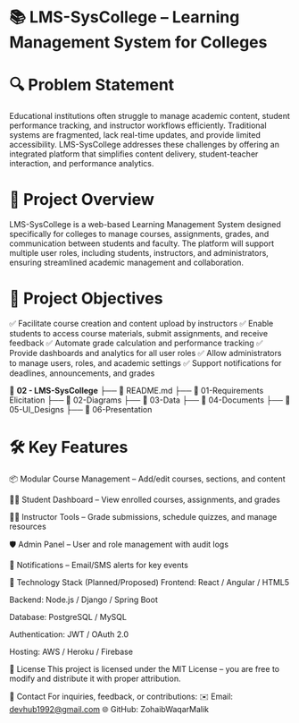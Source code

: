 # 📚 LMS-SysCollege – Learning Management System for Colleges


# 🔍 Problem Statement
Educational institutions often struggle to manage academic content, student performance tracking, and instructor workflows efficiently. Traditional systems are fragmented, lack real-time updates, and provide limited accessibility. LMS-SysCollege addresses these challenges by offering an integrated platform that simplifies content delivery, student-teacher interaction, and performance analytics.

# 📜 Project Overview
LMS-SysCollege is a web-based Learning Management System designed specifically for colleges to manage courses, assignments, grades, and communication between students and faculty. The platform will support multiple user roles, including students, instructors, and administrators, ensuring streamlined academic management and collaboration.

# 🎯 Project Objectives

✅ Facilitate course creation and content upload by instructors 
✅ Enable students to access course materials, submit assignments, and receive feedback 
✅ Automate grade calculation and performance tracking 
✅ Provide dashboards and analytics for all user roles 
✅ Allow administrators to manage users, roles, and academic settings 
✅ Support notifications for deadlines, announcements, and grades 


📁 **02 - LMS-SysCollege** 
├── 📄 README.md 
├── 📁 01-Requirements Elicitation 
├── 📁 02-Diagrams 
├── 📁 03-Data 
├── 📁 04-Documents 
├── 📁 05-UI_Designs 
├── 📁 06-Presentation 

# 🛠️ Key Features
📦 Modular Course Management – Add/edit courses, sections, and content

🧑‍🎓 Student Dashboard – View enrolled courses, assignments, and grades

👨‍🏫 Instructor Tools – Grade submissions, schedule quizzes, and manage resources

🛡️ Admin Panel – User and role management with audit logs

🔔 Notifications – Email/SMS alerts for key events

🚀 Technology Stack (Planned/Proposed)
Frontend: React / Angular / HTML5

Backend: Node.js / Django / Spring Boot

Database: PostgreSQL / MySQL

Authentication: JWT / OAuth 2.0

Hosting: AWS / Heroku / Firebase

📜 License
This project is licensed under the MIT License – you are free to modify and distribute it with proper attribution.

📩 Contact
For inquiries, feedback, or contributions:
✉️ Email: devhub1992@gmail.com
🌐 GitHub: ZohaibWaqarMalik
